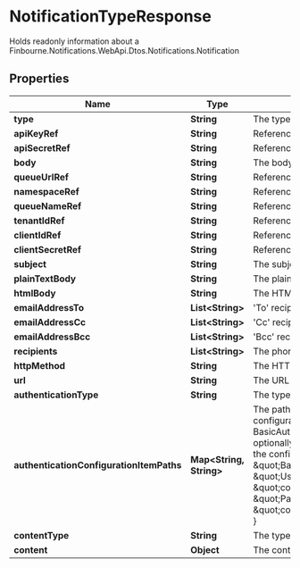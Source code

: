 

# NotificationTypeResponse

Holds readonly information about a Finbourne.Notifications.WebApi.Dtos.Notifications.Notification

## Properties

| Name | Type | Description | Notes |
|------------ | ------------- | ------------- | -------------|
|**type** | **String** | The type of delivery mechanism for this notification |  [optional] |
|**apiKeyRef** | **String** | Reference to API key from Configuration Store |  [optional] |
|**apiSecretRef** | **String** | Reference to API secret from Configuration Store |  [optional] |
|**body** | **String** | The body of the SMS |  [optional] |
|**queueUrlRef** | **String** | Reference to queue url from Configuration Store |  [optional] |
|**namespaceRef** | **String** | Reference to namespace from Configuration Store |  [optional] |
|**queueNameRef** | **String** | Reference to queue name from Configuration Store |  [optional] |
|**tenantIdRef** | **String** | Reference to tenant id from Configuration Store |  [optional] |
|**clientIdRef** | **String** | Reference to client id from Configuration Store |  [optional] |
|**clientSecretRef** | **String** | Reference to client secret from Configuration Store |  [optional] |
|**subject** | **String** | The subject of the email |  [optional] |
|**plainTextBody** | **String** | The plain text body of the email |  [optional] |
|**htmlBody** | **String** | The HTML body of the email (if any) |  [optional] |
|**emailAddressTo** | **List&lt;String&gt;** | &#39;To&#39; recipients of the email |  [optional] |
|**emailAddressCc** | **List&lt;String&gt;** | &#39;Cc&#39; recipients of the email |  [optional] |
|**emailAddressBcc** | **List&lt;String&gt;** | &#39;Bcc&#39; recipients of the email |  [optional] |
|**recipients** | **List&lt;String&gt;** | The phone numbers to which the SMS will be sent to (E.164 format) |  [optional] |
|**httpMethod** | **String** | The HTTP method such as GET, POST, etc. to use on the request |  [optional] |
|**url** | **String** | The URL to send the request to |  [optional] |
|**authenticationType** | **String** | The type of authentication to use on the request |  [optional] |
|**authenticationConfigurationItemPaths** | **Map&lt;String, String&gt;** | The paths of the Configuration Store configuration items that contain the authentication configuration. Each  authentication type requires different keys:  - Lusid - None required  - BasicAuth - Requires &#39;Username&#39; and &#39;Password&#39;  - BearerToken - Requires &#39;BearerToken&#39; and optionally &#39;BearerScheme&#39;     e.g. the following would be valid assuming that the config is present in the configuration store at the  specified paths:      \&quot;authenticationType\&quot;: \&quot;BasicAuth\&quot;,   \&quot;authenticationConfigurationItemPaths\&quot;: {   \&quot;Username\&quot;: \&quot;config://personal/myUserId/WebhookConfigurations/ExampleService/AdminUser\&quot;,   \&quot;Password\&quot;: \&quot;config://personal/myUserId/WebhookConfigurations/ExampleService/AdminPassword\&quot;   } |  [optional] |
|**contentType** | **String** | The type of the content e.g. Json |  [optional] |
|**content** | **Object** | The content of the request |  [optional] |




